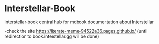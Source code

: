 # Interstellar-Book



interstellar-book
central hub for mdbook documentation about Interstellar 

-check the site  https://literate-meme-94522a36.pages.github.io/ (until redirection to book.interstellar.gg will be done)
